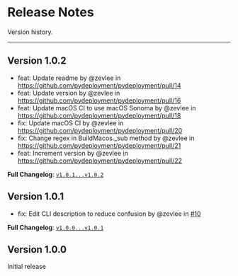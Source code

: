 # Release Notes

Version history.

---

## Version 1.0.2
* feat: Update readme by @zevlee in https://github.com/pydeployment/pydeployment/pull/14
* feat: Update version by @zevlee in https://github.com/pydeployment/pydeployment/pull/16
* feat: Update macOS CI to use macOS Sonoma by @zevlee in https://github.com/pydeployment/pydeployment/pull/18
* fix: Update macOS CI by @zevlee in https://github.com/pydeployment/pydeployment/pull/20
* fix: Change regex in BuildMacos._sub method by @zevlee in https://github.com/pydeployment/pydeployment/pull/21
* feat: Increment version by @zevlee in https://github.com/pydeployment/pydeployment/pull/22

**Full Changelog**: [`v1.0.1...v1.0.2`](https://github.com/pydeployment/pydeployment/compare/v1.0.1...v1.0.2)

## Version 1.0.1
* fix: Edit CLI description to reduce confusion by @zevlee in [#10](https://github.com/pydeployment/pydeployment/pull/10)

**Full Changelog**: [`v1.0.0...v1.0.1`](https://github.com/pydeployment/pydeployment/compare/v1.0.0...v1.0.1)

## Version 1.0.0
Initial release
